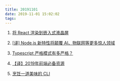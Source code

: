 ```yaml
---
title: 20191101
date: 2019-11-01 15:02:02
tags:
---
```


1. [将 React 渲染到嵌入式液晶屏](https://juejin.im/post/5dbb729e51882524c101ffe1)

2. [[译] Node.js 新特性将颠覆 AI、物联网等更多惊人领域](https://juejin.im/post/5dbb8d70f265da4d12067a3e)

3. [Typescript 严格模式有多严格？](https://juejin.im/post/5dba8981e51d452a1a580f9d)

4. [【译】2019年前端必备资源](https://juejin.im/post/5dbb9a8ce51d456e665a71ab)

5. [烹饪一道美味的 CLI](https://juejin.im/post/5db9bbc0518825646350037c)